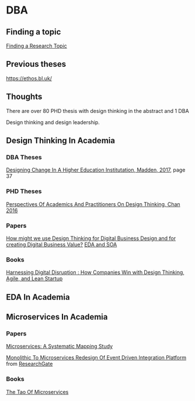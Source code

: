 # DBA

## Finding a topic
[Finding a Research Topic](https://ebs.online.hw.ac.uk/documents/Finding_A_Research_Topic.pdf)

## Previous theses
https://ethos.bl.uk/

## Thoughts
There are over 80 PHD thesis with design thinking in the abstract and 1 DBA

Design thinking and design leadership.

## Design Thinking In Academia
### DBA Theses

[Designing Change In A Higher Education Institutation, Madden, 2017](https://repository.cardiffmet.ac.uk/bitstream/handle/10369/9930/Final%20Thesis%20Heather%20Madden.pdf?sequence=1&isAllowed=y), page 37

### PHD Theses
[Perspectives Of Academics And Practitioners On Design Thinking, Chan 2016](https://repository.lboro.ac.uk/articles/thesis/Perspectives_of_academics_and_practitioners_on_design_thinking/9356960)

### Papers
[How might we use Design Thinking for Digital Business Design and for creating Digital Business Value?](https://www.econstor.eu/bitstream/10419/184931/1/Baum.pdf)
[EDA and SOA](https://www.omg.org/soa/Uploaded%20Docs/EDA/bda2-2-06cc.pdf)

### Books
[Harnessing Digital Disruption : How Companies Win with Design Thinking, Agile, and Lean Startup](https://books.google.no/books?hl=en&lr=&id=yRkOEAAAQBAJ&oi=fnd&pg=PT6&dq=microservices+design+thinking&ots=3lsWHoHGmA&sig=bPj444IRJZsq3u67ZxUy7JFIBuY&redir_esc=y#v=onepage&q=microservices%20design%20thinking&f=false)

## EDA In Academia

## Microservices In Academia
### Papers
[Microservices: A Systematic Mapping Study](https://www.scitepress.org/Papers/2016/57855/57855.pdf)

[Monolithic To Microservices Redesign Of Event Driven Integration Platform](https://github.com/mad-folio/DBA/files/6872364/MonolithictoMicroservicesredesignofeventdrivenintegrationplatform.pdf) from [ResearchGate](https://www.researchgate.net/publication/326699683_Monolithic_to_microservices_redesign_of_event_driven_integration_platform)

### Books
[The Tao Of Microservices](https://books.google.no/books?hl=en&lr=&id=wTozEAAAQBAJ&oi=fnd&pg=PT16&dq=microservices+design+thinking&ots=sI4Li9u_J8&sig=HMSL_RrpHVCiypvWmZwgit0bPbs&redir_esc=y#v=onepage&q=microservices%20design%20thinking&f=false)
